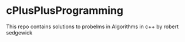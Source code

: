 # cPlusPlusProgramming 
This repo contains solutions to probelms in Algorithms in c++  by robert sedgewick